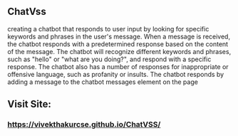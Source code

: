 <h2>ChatVss</h2>
creating a chatbot that responds to user input by looking for specific keywords and phrases in the user's message. When a message is received, the chatbot responds with a predetermined response based on the content of the message. The chatbot will recognize different keywords and phrases, such as "hello" or "what are you doing?", and respond with a specific response. The chatbot also has a number of responses for inappropriate or offensive language, such as profanity or insults. The chatbot responds by adding a message to the chatbot messages element on the page
<h2>Visit Site:</h2>
<h3><a href="https://vivekthakurcse.github.io/ChatVSS/">https://vivekthakurcse.github.io/ChatVSS/</a></h3>
